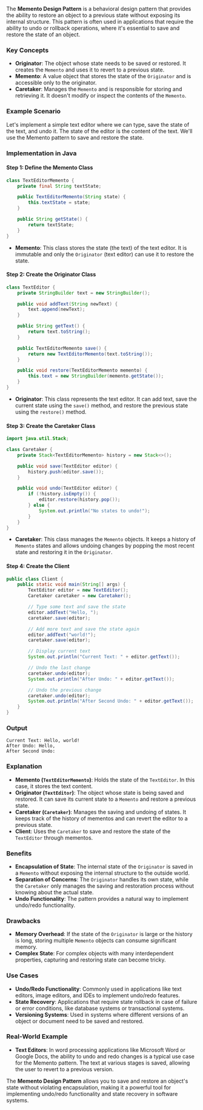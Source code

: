 The **Memento Design Pattern** is a behavioral design pattern that provides the ability to restore an object to a previous state without exposing its internal structure. This pattern is often used in applications that require the ability to undo or rollback operations, where it's essential to save and restore the state of an object.

### Key Concepts

- **Originator**: The object whose state needs to be saved or restored. It creates the `Memento` and uses it to revert to a previous state.
- **Memento**: A value object that stores the state of the `Originator` and is accessible only to the originator.
- **Caretaker**: Manages the `Memento` and is responsible for storing and retrieving it. It doesn't modify or inspect the contents of the `Memento`.

### Example Scenario

Let's implement a simple text editor where we can type, save the state of the text, and undo it. The state of the editor is the content of the text. We'll use the Memento pattern to save and restore the state.

### Implementation in Java

#### Step 1: Define the Memento Class

```java
class TextEditorMemento {
    private final String textState;

    public TextEditorMemento(String state) {
        this.textState = state;
    }

    public String getState() {
        return textState;
    }
}
```

- **Memento**: This class stores the state (the text) of the text editor. It is immutable and only the `Originator` (text editor) can use it to restore the state.

#### Step 2: Create the Originator Class

```java
class TextEditor {
    private StringBuilder text = new StringBuilder();

    public void addText(String newText) {
        text.append(newText);
    }

    public String getText() {
        return text.toString();
    }

    public TextEditorMemento save() {
        return new TextEditorMemento(text.toString());
    }

    public void restore(TextEditorMemento memento) {
        this.text = new StringBuilder(memento.getState());
    }
}
```

- **Originator**: This class represents the text editor. It can add text, save the current state using the `save()` method, and restore the previous state using the `restore()` method.

#### Step 3: Create the Caretaker Class

```java
import java.util.Stack;

class Caretaker {
    private Stack<TextEditorMemento> history = new Stack<>();

    public void save(TextEditor editor) {
        history.push(editor.save());
    }

    public void undo(TextEditor editor) {
        if (!history.isEmpty()) {
            editor.restore(history.pop());
        } else {
            System.out.println("No states to undo!");
        }
    }
}
```

- **Caretaker**: This class manages the `Memento` objects. It keeps a history of `Memento` states and allows undoing changes by popping the most recent state and restoring it in the `Originator`.

#### Step 4: Create the Client

```java
public class Client {
    public static void main(String[] args) {
        TextEditor editor = new TextEditor();
        Caretaker caretaker = new Caretaker();

        // Type some text and save the state
        editor.addText("Hello, ");
        caretaker.save(editor);

        // Add more text and save the state again
        editor.addText("world!");
        caretaker.save(editor);

        // Display current text
        System.out.println("Current Text: " + editor.getText());

        // Undo the last change
        caretaker.undo(editor);
        System.out.println("After Undo: " + editor.getText());

        // Undo the previous change
        caretaker.undo(editor);
        System.out.println("After Second Undo: " + editor.getText());
    }
}
```

### Output

```
Current Text: Hello, world!
After Undo: Hello, 
After Second Undo: 
```

### Explanation

- **Memento (`TextEditorMemento`)**: Holds the state of the `TextEditor`. In this case, it stores the text content.
- **Originator (`TextEditor`)**: The object whose state is being saved and restored. It can save its current state to a `Memento` and restore a previous state.
- **Caretaker (`Caretaker`)**: Manages the saving and undoing of states. It keeps track of the history of mementos and can revert the editor to a previous state.
- **Client**: Uses the `Caretaker` to save and restore the state of the `TextEditor` through mementos.

### Benefits

- **Encapsulation of State**: The internal state of the `Originator` is saved in a `Memento` without exposing the internal structure to the outside world.
- **Separation of Concerns**: The `Originator` handles its own state, while the `Caretaker` only manages the saving and restoration process without knowing about the actual state.
- **Undo Functionality**: The pattern provides a natural way to implement undo/redo functionality.

### Drawbacks

- **Memory Overhead**: If the state of the `Originator` is large or the history is long, storing multiple `Memento` objects can consume significant memory.
- **Complex State**: For complex objects with many interdependent properties, capturing and restoring state can become tricky.

### Use Cases

- **Undo/Redo Functionality**: Commonly used in applications like text editors, image editors, and IDEs to implement undo/redo features.
- **State Recovery**: Applications that require state rollback in case of failure or error conditions, like database systems or transactional systems.
- **Versioning Systems**: Used in systems where different versions of an object or document need to be saved and restored.

### Real-World Example

- **Text Editors**: In word processing applications like Microsoft Word or Google Docs, the ability to undo and redo changes is a typical use case for the Memento pattern. The text at various stages is saved, allowing the user to revert to a previous version.

The **Memento Design Pattern** allows you to save and restore an object's state without violating encapsulation, making it a powerful tool for implementing undo/redo functionality and state recovery in software systems.